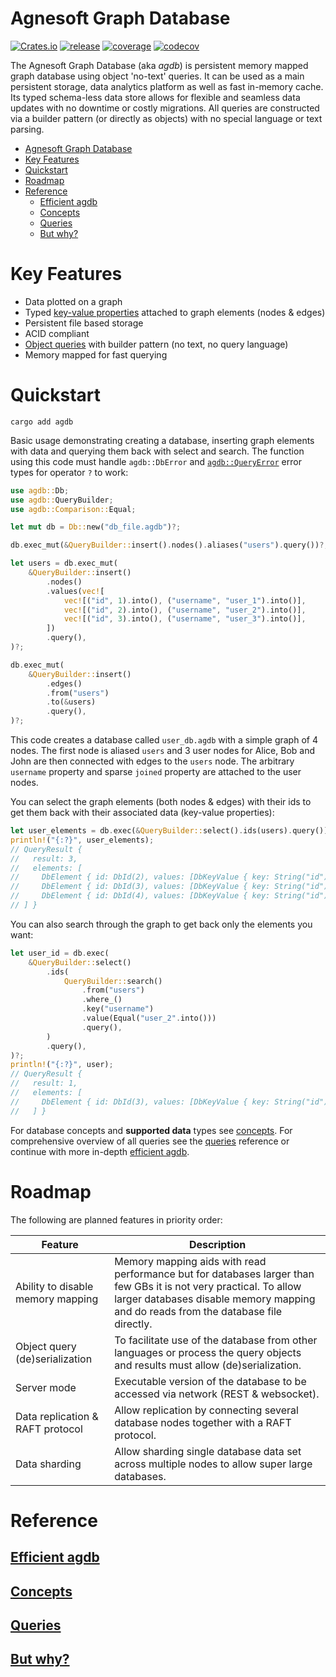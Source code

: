 # Agnesoft Graph Database

[![Crates.io](https://img.shields.io/crates/v/agdb)](https://crates.io/crates/agdb) [![release](https://github.com/agnesoft/agdb/actions/workflows/release.yaml/badge.svg)](https://github.com/agnesoft/agdb/actions/workflows/release.yaml) [![coverage](https://github.com/agnesoft/agdb/actions/workflows/coverage.yaml/badge.svg)](https://github.com/agnesoft/agdb/actions/workflows/coverage.yaml) [![codecov](https://codecov.io/gh/agnesoft/agdb/branch/main/graph/badge.svg?token=Z6YO8C3XGU)](https://codecov.io/gh/agnesoft/agdb)

The Agnesoft Graph Database (aka _agdb_) is persistent memory mapped graph database using object 'no-text' queries. It can be used as a main persistent storage, data analytics platform as well as fast in-memory cache. Its typed schema-less data store allows for flexible and seamless data updates with no downtime or costly migrations. All queries are constructed via a builder pattern (or directly as objects) with no special language or text parsing.

- [Agnesoft Graph Database](#agnesoft-graph-database)
- [Key Features](#key-features)
- [Quickstart](#quickstart)
- [Roadmap](#roadmap)
- [Reference](#reference)
  - [Efficient agdb](#efficient-agdb)
  - [Concepts](#concepts)
  - [Queries](#queries)
  - [But why?](#but-why)

# Key Features

- Data plotted on a graph
- Typed [key-value properties](docs/concepts.md#data-types) attached to graph elements (nodes & edges)
- Persistent file based storage
- ACID compliant
- [Object queries](docs/queries.md) with builder pattern (no text, no query language)
- Memory mapped for fast querying

# Quickstart

```
cargo add agdb
```

Basic usage demonstrating creating a database, inserting graph elements with data and querying them back with select and search. The function using this code must handle `agdb::DbError` and [`agdb::QueryError`](docs/queries.md#queryerror) error types for operator `?` to work:

```Rust
use agdb::Db;
use agdb::QueryBuilder;
use agdb::Comparison::Equal;

let mut db = Db::new("db_file.agdb")?;

db.exec_mut(&QueryBuilder::insert().nodes().aliases("users").query())?;

let users = db.exec_mut(
    &QueryBuilder::insert()
        .nodes()
        .values(vec![
            vec![("id", 1).into(), ("username", "user_1").into()],
            vec![("id", 2).into(), ("username", "user_2").into()],
            vec![("id", 3).into(), ("username", "user_3").into()],
        ])
        .query(),
)?;

db.exec_mut(
    &QueryBuilder::insert()
        .edges()
        .from("users")
        .to(&users)
        .query(),
)?;
```

This code creates a database called `user_db.agdb` with a simple graph of 4 nodes. The first node is aliased `users` and 3 user nodes for Alice, Bob and John are then connected with edges to the `users` node. The arbitrary `username` property and sparse `joined` property are attached to the user nodes.

You can select the graph elements (both nodes & edges) with their ids to get them back with their associated data (key-value properties):

```Rust
let user_elements = db.exec(&QueryBuilder::select().ids(users).query())?;
println!("{:?}", user_elements);
// QueryResult {
//   result: 3,
//   elements: [
//     DbElement { id: DbId(2), values: [DbKeyValue { key: String("id"), value: Int(1) }, DbKeyValue { key: String("username"), value: String("user_1") }] },
//     DbElement { id: DbId(3), values: [DbKeyValue { key: String("id"), value: Int(2) }, DbKeyValue { key: String("username"), value: String("user_2") }] },
//     DbElement { id: DbId(4), values: [DbKeyValue { key: String("id"), value: Int(3) }, DbKeyValue { key: String("username"), value: String("user_3") }] }
// ] }
```

You can also search through the graph to get back only the elements you want:

```Rust
let user_id = db.exec(
    &QueryBuilder::select()
        .ids(
            QueryBuilder::search()
                .from("users")
                .where_()
                .key("username")
                .value(Equal("user_2".into()))
                .query(),
        )
        .query(),
)?;
println!("{:?}", user);
// QueryResult {
//   result: 1,
//   elements: [
//     DbElement { id: DbId(3), values: [DbKeyValue { key: String("id"), value: Int(2) }, DbKeyValue { key: String("username"), value: String("user_2") }] }
//   ] }
```

For database concepts and **supported data** types see [concepts](docs/concepts.md). For comprehensive overview of all queries see the [queries](docs/queries.md) reference or continue with more in-depth [efficient agdb](docs/efficient_agdb.md).

# Roadmap

The following are planned features in priority order:

| Feature                           | Description                                                                                                                                                                                              |
| --------------------------------- | -------------------------------------------------------------------------------------------------------------------------------------------------------------------------------------------------------- |
| Ability to disable memory mapping | Memory mapping aids with read performance but for databases larger than few GBs it is not very practical. To allow larger databases disable memory mapping and do reads from the database file directly. |
| Object query (de)serialization    | To facilitate use of the database from other languages or process the query objects and results must allow (de)serialization.                                                                            |
| Server mode                       | Executable version of the database to be accessed via network (REST & websocket).                                                                                                                        |
| Data replication & RAFT protocol  | Allow replication by connecting several database nodes together with a RAFT protocol.                                                                                                                    |
| Data sharding                     | Allow sharding single database data set across multiple nodes to allow super large databases.                                                                                                            |

# Reference

## [Efficient agdb](docs/efficient_agdb.md)

## [Concepts](docs/concepts.md)

## [Queries](docs/queries.md)

## [But why?](docs/but_why.md)
